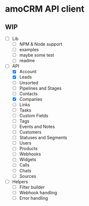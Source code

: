 # amoCRM API client

## WIP

- [ ] Lib
  - [ ] NPM & Node support
  - [ ] examples
  - [ ] maybe some test
  - [ ] readme
- [ ] API
  - [x] Account
  - [x] Leads
  - [ ] Unsorted
  - [ ] Pipelines and Stages
  - [ ] Contacts
  - [x] Companies
  - [ ] Links
  - [ ] Tasks
  - [ ] Custom Fields
  - [ ] Tags
  - [ ] Events and Notes
  - [ ] Customers
  - [ ] Statuses and Segments
  - [ ] Users
  - [ ] Products
  - [ ] Webhooks
  - [ ] Widgets
  - [ ] Calls
  - [ ] Chats
  - [ ] Sources
- [ ] Helpers
  - [ ] Filter builder
  - [ ] Webhook handling
  - [ ] Error handling
